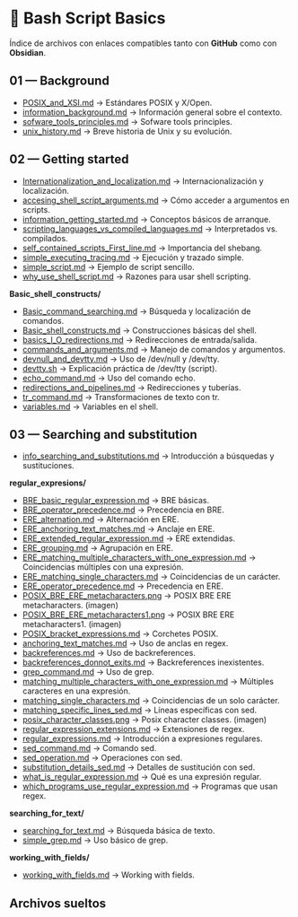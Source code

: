 # 📂 Bash Script Basics

Índice de archivos con enlaces compatibles tanto con **GitHub** como con **Obsidian**.


## 01 — Background

- [POSIX_and_XSI.md](bash_script_basics/01_background/POSIX_and_XSI.md) → Estándares POSIX y X/Open.
- [information_background.md](bash_script_basics/01_background/information_background.md) → Información general sobre el contexto.
- [sofware_tools_principles.md](bash_script_basics/01_background/sofware_tools_principles.md) → Sofware tools principles.
- [unix_history.md](bash_script_basics/01_background/unix_history.md) → Breve historia de Unix y su evolución.

## 02 — Getting started

- [Internationalization_and_localization.md](bash_script_basics/02_getting_started/Internationalization_and_localization.md) → Internacionalización y localización.
- [accesing_shell_script_arguments.md](bash_script_basics/02_getting_started/accesing_shell_script_arguments.md) → Cómo acceder a argumentos en scripts.
- [information_getting_started.md](bash_script_basics/02_getting_started/information_getting_started.md) → Conceptos básicos de arranque.
- [scripting_languages_vs_compiled_languages.md](bash_script_basics/02_getting_started/scripting_languages_vs_compiled_languages.md) → Interpretados vs. compilados.
- [self_contained_scripts_First_line.md](bash_script_basics/02_getting_started/self_contained_scripts_First_line.md) → Importancia del shebang.
- [simple_executing_tracing.md](bash_script_basics/02_getting_started/simple_executing_tracing.md) → Ejecución y trazado simple.
- [simple_script.md](bash_script_basics/02_getting_started/simple_script.md) → Ejemplo de script sencillo.
- [why_use_shell_script.md](bash_script_basics/02_getting_started/why_use_shell_script.md) → Razones para usar shell scripting.

**Basic_shell_constructs/**
- [Basic_command_searching.md](bash_script_basics/02_getting_started/Basic_shell_constructs/Basic_command_searching.md) → Búsqueda y localización de comandos.
- [Basic_shell_constructs.md](bash_script_basics/02_getting_started/Basic_shell_constructs/Basic_shell_constructs.md) → Construcciones básicas del shell.
- [basics_I_O_redirections.md](bash_script_basics/02_getting_started/Basic_shell_constructs/basics_I_O_redirections.md) → Redirecciones de entrada/salida.
- [commands_and_arguments.md](bash_script_basics/02_getting_started/Basic_shell_constructs/commands_and_arguments.md) → Manejo de comandos y argumentos.
- [devnull_and_devtty.md](bash_script_basics/02_getting_started/Basic_shell_constructs/devnull_and_devtty.md) → Uso de /dev/null y /dev/tty.
- [devtty.sh](bash_script_basics/02_getting_started/Basic_shell_constructs/devtty.sh) → Explicación práctica de /dev/tty (script).
- [echo_command.md](bash_script_basics/02_getting_started/Basic_shell_constructs/echo_command.md) → Uso del comando echo.
- [redirections_and_pipelines.md](bash_script_basics/02_getting_started/Basic_shell_constructs/redirections_and_pipelines.md) → Redirecciones y tuberías.
- [tr_command.md](bash_script_basics/02_getting_started/Basic_shell_constructs/tr_command.md) → Transformaciones de texto con tr.
- [variables.md](bash_script_basics/02_getting_started/Basic_shell_constructs/variables.md) → Variables en el shell.

## 03 — Searching and substitution

- [info_searching_and_substitutions.md](bash_script_basics/03_searching_and_substitution/info_searching_and_substitutions.md) → Introducción a búsquedas y sustituciones.

**regular_expresions/**
- [BRE_basic_regular_expression.md](bash_script_basics/03_searching_and_substitution/regular_expresions/BRE_basic_regular_expression.md) → BRE básicas.
- [BRE_operator_precedence.md](bash_script_basics/03_searching_and_substitution/regular_expresions/BRE_operator_precedence.md) → Precedencia en BRE.
- [ERE_alternation.md](bash_script_basics/03_searching_and_substitution/regular_expresions/ERE_alternation.md) → Alternación en ERE.
- [ERE_anchoring_text_matches.md](bash_script_basics/03_searching_and_substitution/regular_expresions/ERE_anchoring_text_matches.md) → Anclaje en ERE.
- [ERE_extended_regular_expression.md](bash_script_basics/03_searching_and_substitution/regular_expresions/ERE_extended_regular_expression.md) → ERE extendidas.
- [ERE_grouping.md](bash_script_basics/03_searching_and_substitution/regular_expresions/ERE_grouping.md) → Agrupación en ERE.
- [ERE_matching_multiple_characters_with_one_expression.md](bash_script_basics/03_searching_and_substitution/regular_expresions/ERE_matching_multiple_characters_with_one_expression.md) → Coincidencias múltiples con una expresión.
- [ERE_matching_single_characters.md](bash_script_basics/03_searching_and_substitution/regular_expresions/ERE_matching_single_characters.md) → Coincidencias de un carácter.
- [ERE_operator_precedence.md](bash_script_basics/03_searching_and_substitution/regular_expresions/ERE_operator_precedence.md) → Precedencia en ERE.
- [POSIX_BRE_ERE_metacharacters.png](bash_script_basics/03_searching_and_substitution/regular_expresions/POSIX_BRE_ERE_metacharacters.png) → POSIX BRE ERE metacharacters. (imagen)
- [POSIX_BRE_ERE_metacharacters1.png](bash_script_basics/03_searching_and_substitution/regular_expresions/POSIX_BRE_ERE_metacharacters1.png) → POSIX BRE ERE metacharacters1. (imagen)
- [POSIX_bracket_expressions.md](bash_script_basics/03_searching_and_substitution/regular_expresions/POSIX_bracket_expressions.md) → Corchetes POSIX.
- [anchoring_text_matches.md](bash_script_basics/03_searching_and_substitution/regular_expresions/anchoring_text_matches.md) → Uso de anclas en regex.
- [backreferences.md](bash_script_basics/03_searching_and_substitution/regular_expresions/backreferences.md) → Uso de backreferences.
- [backreferences_donnot_exits.md](bash_script_basics/03_searching_and_substitution/regular_expresions/backreferences_donnot_exits.md) → Backreferences inexistentes.
- [grep_command.md](bash_script_basics/03_searching_and_substitution/regular_expresions/grep_command.md) → Uso de grep.
- [matching_multiple_characters_with_one_expression.md](bash_script_basics/03_searching_and_substitution/regular_expresions/matching_multiple_characters_with_one_expression.md) → Múltiples caracteres en una expresión.
- [matching_single_characters.md](bash_script_basics/03_searching_and_substitution/regular_expresions/matching_single_characters.md) → Coincidencias de un solo carácter.
- [matching_specific_lines_sed.md](bash_script_basics/03_searching_and_substitution/regular_expresions/matching_specific_lines_sed.md) → Líneas específicas con sed.
- [posix_character_classes.png](bash_script_basics/03_searching_and_substitution/regular_expresions/posix_character_classes.png) → Posix character classes. (imagen)
- [regular_expression_extensions.md](bash_script_basics/03_searching_and_substitution/regular_expresions/regular_expression_extensions.md) → Extensiones de regex.
- [regular_expressions.md](bash_script_basics/03_searching_and_substitution/regular_expresions/regular_expressions.md) → Introducción a expresiones regulares.
- [sed_command.md](bash_script_basics/03_searching_and_substitution/regular_expresions/sed_command.md) → Comando sed.
- [sed_operation.md](bash_script_basics/03_searching_and_substitution/regular_expresions/sed_operation.md) → Operaciones con sed.
- [substitution_details_sed.md](bash_script_basics/03_searching_and_substitution/regular_expresions/substitution_details_sed.md) → Detalles de sustitución con sed.
- [what_is_regular_expression.md](bash_script_basics/03_searching_and_substitution/regular_expresions/what_is_regular_expression.md) → Qué es una expresión regular.
- [which_programs_use_regular_expression.md](bash_script_basics/03_searching_and_substitution/regular_expresions/which_programs_use_regular_expression.md) → Programas que usan regex.

**searching_for_text/**
- [searching_for_text.md](bash_script_basics/03_searching_and_substitution/searching_for_text/searching_for_text.md) → Búsqueda básica de texto.
- [simple_grep.md](bash_script_basics/03_searching_and_substitution/searching_for_text/simple_grep.md) → Uso básico de grep.

**working_with_fields/**
- [working_with_fields.md](bash_script_basics/03_searching_and_substitution/working_with_fields/working_with_fields.md) → Working with fields.

## Archivos sueltos

